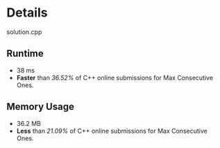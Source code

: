 # Details
solution.cpp

## Runtime
- 38 ms
- **Faster** than *36.52%* of C++ online submissions for Max Consecutive Ones.

## Memory Usage
- 36.2 MB
- **Less** than *21.09%* of C++ online submissions for Max Consecutive Ones.
